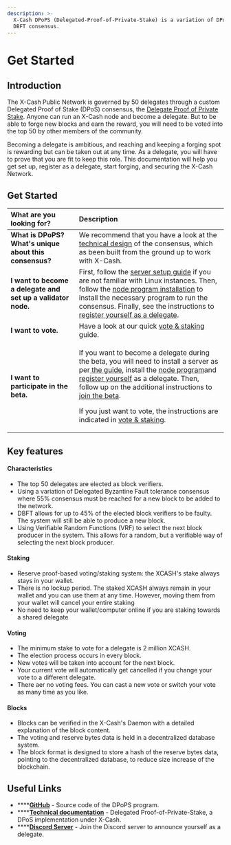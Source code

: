 ```yaml
---
description: >-
  X-Cash DPoPS (Delegated-Proof-of-Private-Stake) is a variation of DPoS and
  DBFT consensus.‌
---
```


# Get Started

## Introduction

The X-Cash Public Network is governed by 50 delegates through a custom Delegated Proof of Stake \(DPoS\) consensus, the [Delegate Proof of Private Stake](yellowpaper-delagated-proof-of-private-stake.md). Anyone can run an X-Cash node and become a delegate. But to be able to forge new blocks and earn the reward, you will need to be voted into the top 50 by other members of the community.

Becoming a delegate is ambitious, and reaching and keeping a forging spot is rewarding but can be taken out at any time. As a delegate, you will have to prove that you are fit to keep this role. This documentation will help you get set up, register as a delegate, start forging, and securing the X-Cash Network.

## Get Started

<table>
  <thead>
    <tr>
      <th style="text-align:left">What are you looking for?</th>
      <th style="text-align:left">Description</th>
    </tr>
  </thead>
  <tbody>
    <tr>
      <td style="text-align:left"><b>What is DPoPS? What&apos;s unique about this consensus?</b>
      </td>
      <td style="text-align:left">We recommend that you have a look at the <a href="yellowpaper-delagated-proof-of-private-stake.md">technical design</a> of
        the consensus, which as been built from the ground up to work with X-Cash.</td>
    </tr>
    <tr>
      <td style="text-align:left"><b>I want to become a delegate and set up a validator node.</b>
      </td>
      <td style="text-align:left">First, follow the <a href="server-setup.md">server setup guide</a> if you
        are not familiar with Linux instances. Then, follow the <a href="node-installation.md">node program installation</a> to
        install the necessary program to run the consensus. Finally, see the instructions
        to<a href="register-delegate.md"> register yourself as a delegate</a>.</td>
    </tr>
    <tr>
      <td style="text-align:left"><b>I want to vote.</b>
      </td>
      <td style="text-align:left">Have a look at our quick <a href="vote-and-staking.md">vote &amp; staking</a> guide.</td>
    </tr>
    <tr>
      <td style="text-align:left"><b>I want to participate in the beta.</b>
      </td>
      <td style="text-align:left">
        <p>If you want to become a delegate during the beta, you will need to install
          a server as per<a href="server-setup.md"> the guide</a>, install the
          <a
          href="node-installation.md">node program</a>and <a href="register-delegate.md">register yourself</a> as
            a delegate. Then, follow up on the additional instructions to <a href="../archived/dpops-beta.md">join the beta</a>.</p>
        <p>If you just want to vote, the instructions are indicated in <a href="vote-and-staking.md">vote &amp; staking</a>.</p>
      </td>
    </tr>
  </tbody>
</table>

## Key features <a id="key-features"></a>

#### Characteristics

* The top 50 delegates are elected as block verifiers. 
* Using a variation of Delegated Byzantine Fault tolerance consensus where 55% consensus must be reached for a new block to be added to the network.
* DBFT allows for up to 45% of the elected block verifiers to be faulty. The system will still be able to produce a new block.
* Using Verifiable Random Functions \(VRF\) to select the next block producer in the system. This allows for a random, but a verifiable way of selecting the next block producer.

#### Staking

* Reserve proof-based voting/staking system: the XCASH's stake always stays in your wallet.
* There is no lockup period. The staked XCASH always remain in your wallet and you can use them at any time. However, moving them from your wallet will cancel your entire staking
* No need to keep your wallet/computer online if you are staking towards a shared delegate

#### Voting

* The minimum stake to vote for a delegate is 2 million XCASH.
* The election process occurs in every block.
* New votes will be taken into account for the next block.
* Your current vote will automatically get cancelled if you change your vote to a different delegate.
* There aer no voting fees. You can cast a new vote or switch your vote as many time as you like.

#### Blocks

* Blocks can be verified in the X-Cash's Daemon with a detailed explanation of the block content.
* The voting and reserve bytes data is held in a decentralized database system.
* The block format is designed to store a hash of the reserve bytes data, pointing to the decentralized database, to reduce size increase of the blockchain.

## Useful Links <a id="key-features"></a>

* \*\*\*\*[**GitHub**](https://github.com/X-CASH-official/xcash-dpops) - Source code of the DPoPS program.
* \*\*\*\*[**Technical documentation**](yellowpaper-delagated-proof-of-private-stake.md) - Delegated Proof-of-Private-Stake, a DPoS implementation under X-Cash.
* \*\*\*\*[**Discord Server**](https://discord.gg/4CAahnd) - Join the Discord server to announce yourself as a delegate.

